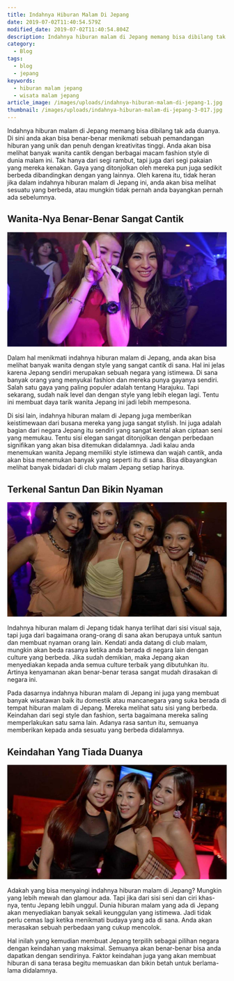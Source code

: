 ```yaml
---
title: Indahnya Hiburan Malam Di Jepang
date: 2019-07-02T11:40:54.579Z
modified_date: 2019-07-02T11:40:54.804Z
description: Indahnya hiburan malam di Jepang memang bisa dibilang tak ada duanya. Di sini anda akan bisa benar-benar menikmati sebuah pemandangan hiburan yang unik.
category:
  - Blog
tags:
  - blog
  - jepang
keywords:
  - hiburan malam jepang
  - wisata malam jepang
article_image: /images/uploads/indahnya-hiburan-malam-di-jepang-1.jpg
thumbnail: /images/uploads/indahnya-hiburan-malam-di-jepang-3-017.jpg
---
```

Indahnya hiburan malam di Jepang memang bisa dibilang tak ada duanya. Di sini anda akan bisa benar-benar menikmati sebuah pemandangan hiburan yang unik dan penuh dengan kreativitas tinggi. Anda akan bisa melihat banyak wanita cantik dengan berbagai macam fashion style di dunia malam ini. Tak hanya dari segi rambut, tapi juga dari segi pakaian yang mereka kenakan. Gaya yang ditonjolkan oleh mereka pun juga sedikit berbeda dibandingkan dengan yang lainnya. Oleh karena itu, tidak heran jika dalam indahnya hiburan malam di Jepang ini, anda akan bisa melihat sesuatu yang berbeda, atau mungkin tidak pernah anda bayangkan pernah ada sebelumnya.



## Wanita-Nya Benar-Benar Sangat Cantik

![Indahnya Hiburan Malam Di Jepang](/images/uploads/indahnya-hiburan-malam-di-jepang-3.jpg)

Dalam hal menikmati indahnya hiburan malam di Jepang, anda akan bisa melihat banyak wanita dengan style yang sangat cantik di sana. Hal ini jelas karena Jepang sendiri merupakan sebuah negara yang istimewa. Di sana banyak orang yang menyukai fashion dan mereka punya gayanya sendiri. Salah satu gaya yang paling populer adalah tentang Harajuku. Tapi sekarang, sudah naik level dan dengan style yang lebih elegan lagi. Tentu ini membuat daya tarik wanita Jepang ini jadi lebih mempesona.

Di sisi lain, indahnya hiburan malam di Jepang juga memberikan keistimewaan dari busana mereka yang juga sangat stylish. Ini juga adalah bagian dari negara Jepang itu sendiri yang sangat kental akan ciptaan seni yang memukau. Tentu sisi elegan sangat ditonjolkan dengan perbedaan signifikan yang akan bisa ditemukan didalamnya. Jadi kalau anda menemukan wanita Jepang memiliki style istimewa dan wajah cantik, anda akan bisa menemukan banyak yang seperti itu di sana. Bisa dibayangkan melihat banyak bidadari di club malam Jepang setiap harinya.



## Terkenal Santun Dan Bikin Nyaman

![Indahnya Hiburan Malam Di Jepang](/images/uploads/indahnya-hiburan-malam-di-jepang-2.jpg)

Indahnya hiburan malam di Jepang tidak hanya terlihat dari sisi visual saja, tapi juga dari bagaimana orang-orang di sana akan berupaya untuk santun dan membuat nyaman orang lain. Kendati anda datang di club malam, mungkin akan beda rasanya ketika anda berada di negara lain dengan culture yang berbeda. Jika sudah demikian, maka Jepang akan menyediakan kepada anda semua culture terbaik yang dibutuhkan itu. Artinya kenyamanan akan benar-benar terasa sangat mudah dirasakan di negara ini.

Pada dasarnya indahnya hiburan malam di Jepang ini juga yang membuat banyak wisatawan baik itu domestik atau mancanegara yang suka berada di tempat hiburan malam di Jepang. Mereka melihat satu sisi yang berbeda. Keindahan dari segi style dan fashion, serta bagaimana mereka saling memperlakukan satu sama lain. Adanya rasa santun itu, semuanya memberikan kepada anda sesuatu yang berbeda didalamnya.



## Keindahan Yang Tiada Duanya

![Indahnya Hiburan Malam Di Jepang](/images/uploads/indahnya-hiburan-malam-di-jepang-1.jpg)

Adakah yang bisa menyaingi indahnya hiburan malam di Jepang? Mungkin yang lebih mewah dan glamour ada. Tapi jika dari sisi seni dan ciri khas-nya, tentu Jepang lebih unggul. Dunia hiburan malam yang ada di Jepang akan menyediakan banyak sekali keunggulan yang istimewa. Jadi tidak perlu cemas lagi ketika menikmati budaya yang ada di sana. Anda akan merasakan sebuah perbedaan yang cukup mencolok.

Hal inilah yang kemudian membuat Jepang terpilih sebagai pilihan negara dengan keindahan yang maksimal. Semuanya akan benar-benar bisa anda dapatkan dengan sendirinya. Faktor keindahan juga yang akan membuat hiburan di sana terasa begitu memuaskan dan bikin betah untuk berlama-lama didalamnya.
